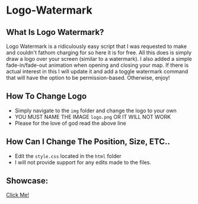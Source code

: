 # Logo-Watermark
## What Is Logo Watermark? 
Logo Watermark is a ridiculously easy script that I was requested to make and couldn't fathom charging for so here it is for free. All this does is simply draw a logo over your screen (similar to a watermark). I also added a simple fade-in/fade-out animation when opening and closing your map. If there is actual interest in this I will update it and add a toggle watermark command that will have the option to be permission-based. Otherwise, enjoy!

## How To Change Logo
* Simply navigate to the `img` folder and change the logo to your own
* YOU MUST NAME THE IMAGE `logo.png` OR IT WILL NOT WORK
* Please for the love of god read the above line

## How Can I Change The Position, Size, ETC..
* Edit the `style.css` located in the `html` folder
* I will not provide support for any edits made to the files.

## Showcase:
[Click Me!](https://i.imgur.com/CtIN49K.gif)
